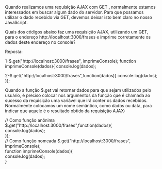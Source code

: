 Quando realizamos uma requisição AJAX com GET , normalmente estamos interessados em buscar algum dado do servidor. Para que possamos utilizar o dado recebido via GET, devemos deixar isto bem claro no nosso JavaScript.

Quais dos códigos abaixo faz uma requisição AJAX, utilizando um GET, para o endereço http://localhost:3000/frases e imprime corretamente os dados deste endereço no console?

Reposta:

1-$.get("http://localhost:3000/frases", imprimeConsole);
function imprimeConsole(dados){
    console.log(dados);


2-$.get("http://localhost:3000/frases",function(dados){
    console.log(dados);
});

Quando a função $.get vai retornar dados para que sejam utilizados pelo usuário, é preciso colocar nos argumentos da função que é chamada ao sucesso da requisição uma variável que irá conter os dados recebidos. Normalmente colocamos um nome semântico, como dados ou data, para indicar que aquele é o resultado obtido da requisição AJAX:

// Como função anônima
$.get("http://localhost:3000/frases",function(dados){<br>
    console.log(dados);<br>
});<br>
// Como função nomeada
$.get("http://localhost:3000/frases", imprimeConsole);<br>
function imprimeConsole(dados){<br>
    console.log(dados);<br>
}